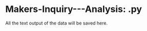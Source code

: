 Makers-Inquiry---Analysis: .py
===============================

All the text output of the data will be saved here.
